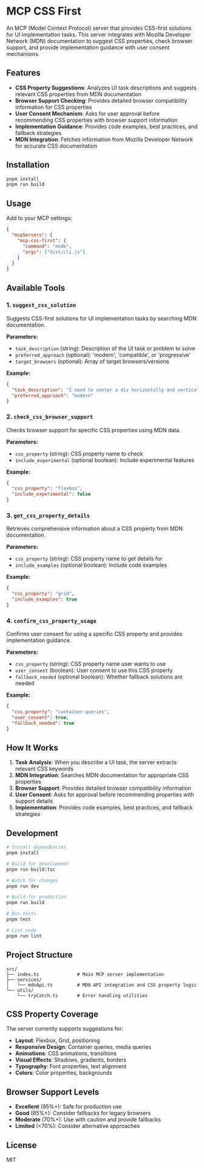 # MCP CSS First

An MCP (Model Context Protocol) server that provides CSS-first solutions for UI implementation tasks. This server integrates with Mozilla Developer Network (MDN) documentation to suggest CSS properties, check browser support, and provide implementation guidance with user consent mechanisms.

## Features

- **CSS Property Suggestions**: Analyzes UI task descriptions and suggests relevant CSS properties from MDN documentation
- **Browser Support Checking**: Provides detailed browser compatibility information for CSS properties
- **User Consent Mechanism**: Asks for user approval before recommending CSS properties with browser support information
- **Implementation Guidance**: Provides code examples, best practices, and fallback strategies
- **MDN Integration**: Fetches information from Mozilla Developer Network for accurate CSS documentation

## Installation

```bash
pnpm install
pnpm run build
```

## Usage

Add to your MCP settings:

```json
{
  "mcpServers": {
    "mcp-css-first": {
      "command": "node",
      "args": ["dist/cli.js"]
    }
  }
}
```

## Available Tools

### 1. `suggest_css_solution`

Suggests CSS-first solutions for UI implementation tasks by searching MDN documentation.

**Parameters:**

- `task_description` (string): Description of the UI task or problem to solve
- `preferred_approach` (optional): 'modern', 'compatible', or 'progressive'
- `target_browsers` (optional): Array of target browsers/versions

**Example:**

```json
{
  "task_description": "I need to center a div horizontally and vertically",
  "preferred_approach": "modern"
}
```

### 2. `check_css_browser_support`

Checks browser support for specific CSS properties using MDN data.

**Parameters:**

- `css_property` (string): CSS property name to check
- `include_experimental` (optional boolean): Include experimental features

**Example:**

```json
{
  "css_property": "flexbox",
  "include_experimental": false
}
```

### 3. `get_css_property_details`

Retrieves comprehensive information about a CSS property from MDN documentation.

**Parameters:**

- `css_property` (string): CSS property name to get details for
- `include_examples` (optional boolean): Include code examples

**Example:**

```json
{
  "css_property": "grid",
  "include_examples": true
}
```

### 4. `confirm_css_property_usage`

Confirms user consent for using a specific CSS property and provides implementation guidance.

**Parameters:**

- `css_property` (string): CSS property name user wants to use
- `user_consent` (boolean): User consent to use this CSS property
- `fallback_needed` (optional boolean): Whether fallback solutions are needed

**Example:**

```json
{
  "css_property": "container-queries",
  "user_consent": true,
  "fallback_needed": true
}
```

## How It Works

1. **Task Analysis**: When you describe a UI task, the server extracts relevant CSS keywords
2. **MDN Integration**: Searches MDN documentation for appropriate CSS properties
3. **Browser Support**: Provides detailed browser compatibility information
4. **User Consent**: Asks for approval before recommending properties with support details
5. **Implementation**: Provides code examples, best practices, and fallback strategies

## Development

```bash
# Install dependencies
pnpm install

# Build for development
pnpm run build:tsc

# Watch for changes
pnpm run dev

# Build for production
pnpm run build

# Run tests
pnpm test

# Lint code
pnpm run lint
```

## Project Structure

```
src/
├── index.ts              # Main MCP server implementation
├── services/
│   └── mdnApi.ts         # MDN API integration and CSS property logic
└── utils/
    └── tryCatch.ts       # Error handling utilities
```

## CSS Property Coverage

The server currently supports suggestions for:

- **Layout**: Flexbox, Grid, positioning
- **Responsive Design**: Container queries, media queries
- **Animations**: CSS animations, transitions
- **Visual Effects**: Shadows, gradients, borders
- **Typography**: Font properties, text alignment
- **Colors**: Color properties, backgrounds

## Browser Support Levels

- **Excellent** (95%+): Safe for production use
- **Good** (85%+): Consider fallbacks for legacy browsers
- **Moderate** (70%+): Use with caution and provide fallbacks
- **Limited** (<70%): Consider alternative approaches

## License

MIT
